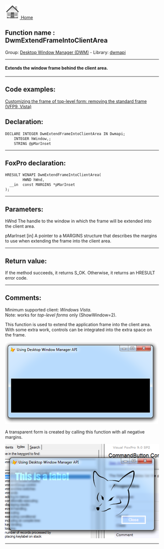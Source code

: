 [<img src="../../images/home.png"> Home ](https://github.com/VFPX/Win32API)  

## Function name : DwmExtendFrameIntoClientArea
Group: [Desktop Window Manager (DWM)](../../functions_group.md#Desktop_Window_Manager_(DWM))  -  Library: [dwmapi](../../Libraries.md#dwmapi)  
***  


#### Extends the window frame behind the client area.
***  


## Code examples:
[Customizing the frame of top-level form: removing the standard frame (VFP9, Vista)](../../samples/sample_574.md)  

## Declaration:
```foxpro  
DECLARE INTEGER DwmExtendFrameIntoClientArea IN Dwmapi;
	INTEGER hWindow,;
	STRING @pMarInset  
```  
***  


## FoxPro declaration:
```foxpro  
HRESULT WINAPI DwmExtendFrameIntoClientArea(
        HWND hWnd,
  __in  const MARGINS *pMarInset
);  
```  
***  


## Parameters:
hWnd
The handle to the window in which the frame will be extended into the client area.

pMarInset [in]
A pointer to a MARGINS structure that describes the margins to use when extending the frame into the client area.  
***  


## Return value:
If the method succeeds, it returns S_OK. Otherwise, it returns an HRESULT error code.  
***  


## Comments:
Minimum supported client: <Em>Windows Vista</Em>.  
Note: works for <Em>top-level forms</Em> only (ShowWindow=2).  
  
This function is used to extend the application frame into the client area. With some extra work, controls can be integrated into the extra space on the frame.  
  
![](../../images/dwm_extendedframe.png)

A transparent form is created by calling this function with all negative margins.  
  
![](../../images/dwm_extendedframe_01.png)

***  

